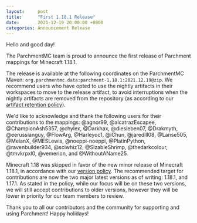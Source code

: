 ```yaml
---
layout:     post
title:      "First 1.18.1 Release"
date:       2021-12-19 20:00:00 +0800
categories: Announcement Release
---
```


Hello and good day!

The ParchmentMC team is proud to announce the first release of Parchment mappings for Minecraft 1.18.1. 

The release is available at the following coordinates on the ParchmentMC Maven: 
`org.parchmentmc.data:parchment-1.18.1:2021.12.19@zip`. We recommend users who have opted to use the nightly artifacts 
in their workspaces to move to the release artifact, to avoid interruptions when the nightly artifacts are removed from
the repository (as according to our [artifact retention policy][retention]).

We'd like to acknowledge and thank the following users for their contributions to the mappings:
@agnor99, @alcatrazEscapee, @ChampionAsh5357, @chylex, @Darkhax, @diesieben07, @Drakmyth, @eerussianguy, @FlowArg, 
@Harleyoc1, @iChun, @jaredlll08, @Lanse505, @MelanX, @MESLewis, @noeppi-noeppi, @PlatinPython, @ravenbuilder934, 
@sciwhiz12, @SizableShrimp, @thedarkcolour, @tmvkrpxl0, @vemerion, and @WithoutAName25.

Minecraft 1.18 was skipped in favor of the new minor release of Minecraft 1.18.1, in accordance with our 
[version policy][version]. The recommended target for contributions are now the two major latest versions as of writing: 
1.18.1, and 1.17.1. As stated in the policy, while our focus will be on these two versions, we will still accept contributions
to older versions, however they will be lower in priority for our team members to review.

Thank you to all our contributors and the community for supporting and using Parchment! Happy holidays!

[retention]: /docs/maven.html#artifact-retention-policy
[version]: /docs/versions.html

